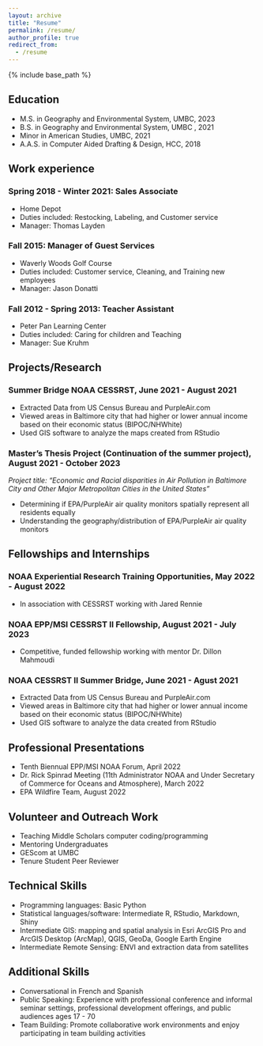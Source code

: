 ```yaml
---
layout: archive
title: "Resume"
permalink: /resume/
author_profile: true
redirect_from:
  - /resume
---
```


{% include base_path %}

## Education

 *  M.S. in Geography and Environmental System, UMBC, 2023
 *  B.S. in Geography and Environmental System, UMBC , 2021
 *  Minor in American Studies, UMBC, 2021
 *  A.A.S. in Computer Aided Drafting & Design, HCC, 2018

## Work experience

### Spring 2018 - Winter 2021: Sales Associate
  * Home Depot
  * Duties included: Restocking, Labeling, and Customer service
  * Manager: Thomas Layden

### Fall 2015: Manager of Guest Services
  * Waverly Woods Golf Course 
  * Duties included: Customer service, Cleaning, and Training new employees
  * Manager: Jason Donatti

### Fall 2012 - Spring 2013: Teacher Assistant
  * Peter Pan Learning Center
  * Duties included: Caring for children and Teaching
  * Manager: Sue Kruhm

## Projects/Research

### Summer Bridge NOAA CESSRST, June 2021 - August 2021
  * Extracted Data from US Census Bureau and PurpleAir.com
  * Viewed areas in Baltimore city that had higher or lower annual income based on their economic status (BIPOC/NHWhite)
  * Used GIS software to analyze the maps created from RStudio
  
### Master’s Thesis Project (Continuation of the summer project), August 2021 - October 2023

   *Project title: “Economic and Racial disparities in Air Pollution in Baltimore City and Other Major Metropolitan Cities in the United States”*
   * Determining if EPA/PurpleAir air quality monitors spatially represent all residents equally
   * Understanding the geography/distribution of EPA/PurpleAir air quality monitors


## Fellowships and Internships

### NOAA Experiential Research Training Opportunities, May 2022 - August 2022
   * In association with CESSRST working with Jared Rennie
  
### NOAA EPP/MSI CESSRST II Fellowship, August 2021 - July 2023
   * Competitive, funded fellowship working with mentor Dr. Dillon Mahmoudi
  
### NOAA CESSRST II  Summer Bridge, June 2021 - Agust 2021
   * Extracted Data from US Census Bureau and PurpleAir.com
   * Viewed areas in Baltimore city that had higher or lower annual income based on their economic status (BIPOC/NHWhite)
   * Used GIS software to analyze the data created from RStudio

  
## Professional Presentations
 
  * Tenth Biennual EPP/MSI NOAA Forum, April 2022
  * Dr. Rick Spinrad Meeting (11th Administrator NOAA and Under Secretary of Commerce for Oceans and Atmosphere), March 2022
  * EPA Wildfire Team, August 2022

## Volunteer and Outreach Work
 
 * Teaching Middle Scholars computer coding/programming
 * Mentoring Undergraduates
 * GEScom at UMBC
 * Tenure Student Peer Reviewer
 
## Technical Skills

* Programming languages: Basic Python
* Statistical languages/software: Intermediate R, RStudio, Markdown, Shiny
* Intermediate GIS: mapping and spatial analysis in Esri ArcGIS Pro and ArcGIS Desktop (ArcMap), QGIS, GeoDa, Google Earth Engine
* Intermediate Remote Sensing: ENVI and extraction data from satellites


## Additional Skills

* Conversational in French and Spanish
* Public Speaking: Experience with professional conference and informal seminar settings, professional development offerings, and public audiences ages 17 - 70
* Team Building: Promote collaborative work environments and enjoy participating in team building activities

